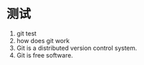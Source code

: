 # **测试** #
1. git test
2. how does git work
3. Git is a distributed version control system.
4. Git is free software.